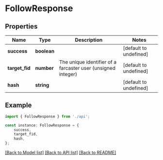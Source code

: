 # FollowResponse


## Properties

Name | Type | Description | Notes
------------ | ------------- | ------------- | -------------
**success** | **boolean** |  | [default to undefined]
**target_fid** | **number** | The unique identifier of a farcaster user (unsigned integer) | [default to undefined]
**hash** | **string** |  | [default to undefined]

## Example

```typescript
import { FollowResponse } from './api';

const instance: FollowResponse = {
    success,
    target_fid,
    hash,
};
```

[[Back to Model list]](../README.md#documentation-for-models) [[Back to API list]](../README.md#documentation-for-api-endpoints) [[Back to README]](../README.md)

